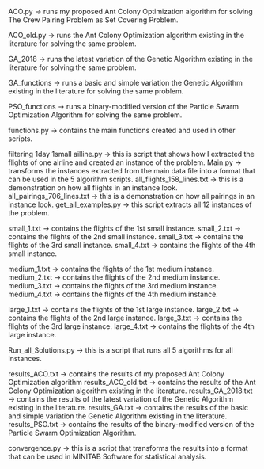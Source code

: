 ACO.py -> runs my proposed Ant Colony Optimization algorithm for solving The Crew Pairing Problem as Set Covering Problem.

ACO_old.py -> runs the Ant Colony Optimization algorithm existing in the literature for solving the same problem.

GA_2018 -> runs the latest variation of the Genetic Algorithm existing in the literature for solving the same problem.

GA_functions -> runs a basic and simple variation the Genetic Algorithm existing in the literature for solving the same problem.

PSO_functions -> runs a binary-modified version of the Particle Swarm Optimization Algorithm for solving the same problem.

functions.py -> contains the main functions created and used in other scripts.

filtering 1day 1small ailline.py -> this is script that shows how I extracted the flights of one airline and created an instance of the problem.
Main.py -> transforms the instances extracted from the main data file into a format that can be used in the 5 algorithm scripts.
all_flights_158_lines.txt -> this is a demonstration on how all flights in an instance look.
all_pairings_706_lines.txt -> this is a demonstration on how all pairings in an instance look.
get_all_examples.py -> this script extracts all 12 instances of the problem.

small_1.txt -> contains the flights of the 1st small instance.
small_2.txt -> contains the flights of the 2nd small instance.
small_3.txt -> contains the flights of the 3rd small instance.
small_4.txt -> contains the flights of the 4th small instance.

medium_1.txt -> contains the flights of the 1st medium instance.
medium_2.txt -> contains the flights of the 2nd medium instance.
medium_3.txt -> contains the flights of the 3rd medium instance.
medium_4.txt -> contains the flights of the 4th medium instance.

large_1.txt -> contains the flights of the 1st large instance.
large_2.txt -> contains the flights of the 2nd large instance.
large_3.txt -> contains the flights of the 3rd large instance.
large_4.txt -> contains the flights of the 4th large instance.

Run_all_Solutions.py -> this is a script that runs all 5 algorithms for all instances.

results_ACO.txt -> contains the results of my proposed Ant Colony Optimization algorithm
results_ACO_old.txt -> contains the results of the Ant Colony Optimization algorithm existing in the literature.
results_GA_2018.txt -> contains the results of the latest variation of the Genetic Algorithm existing in the literature.
results_GA.txt -> contains the results of the basic and simple variation the Genetic Algorithm existing in the literature.
results_PSO.txt -> contains the results of the binary-modified version of the Particle Swarm Optimization Algorithm.

convergence.py -> this is a script that transforms the results into a format that can be used in MINITAB Software for statistical analysis.
